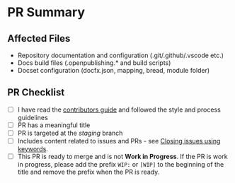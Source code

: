 # PR Summary
<!--
    Summarize your changes and list related issues here. For example:

    This changes fixes problem X in the documentation for Y.
    - Fixes #1234
    - Resolves #1235
-->

## Affected Files

<!--
    Delete the entries in this list that this PR does not affect:
-->

- Repository documentation and configuration (.git/.github/.vscode etc.)
- Docs build files (.openpublishing.* and build scripts)
- Docset configuration (docfx.json, mapping, bread, module folder)

## PR Checklist

<!--
    These items are mandatory. For your PR to be reviewed and merged,
    ensure you have followed these steps. As you complete the steps,
    check each box by replacing the space between the brackets with an
    x or by clicking on the box in the UI after your PR is submitted.
-->

- [ ] I have read the [contributors guide][contrib] and followed the style and process guidelines
- [ ] PR has a meaningful title
- [ ] PR is targeted at the _staging_ branch
- [ ] Includes content related to issues and PRs - see [Closing issues using keywords][key].
- [ ] This PR is ready to merge and is not **Work in Progress**. If the PR is work in progress,
  please add the prefix `WIP:` or `[WIP]` to the beginning of the title and remove the prefix when
  the PR is ready.

[contrib]: https://docs.microsoft.com/powershell/scripting/community/contributing/overview
[key]: https://help.github.com/en/articles/closing-issues-using-keywords